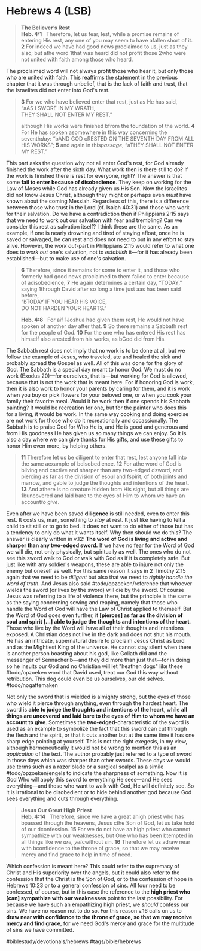 # Hebrews 4 (LSB)
> **The Believer’s Rest**  
> **Heb. 4:1**   Therefore, let us fear, lest, while a promise remains of entering His rest, any one of you may seem to have afallen short of it. **2** For indeed we have had good news proclaimed to us, just as they also; but athe word 1that was heard did not profit those 2who were not united with faith among those who heard.   

The proclaimed word will not always profit those who hear it, but only those who are united with faith. This reaffirms the statement in the previous chapter that it was through unbelief, that is the lack of faith and trust, that the Israelites did not enter into God's rest. 

> **3** For we who have believed enter that rest, just as He has said,   
> 	“aAS I SWORE IN MY WRATH,   
> 	THEY SHALL NOT ENTER MY REST,”   
>   
>  although His works were finished bfrom the foundation of the world. **4** For He has spoken asomewhere in this way concerning the seventh*day*: “bAND GOD cRESTED ON THE SEVENTH DAY FROM ALL HIS WORKS”; **5** and again in this*passage*, “aTHEY SHALL NOT ENTER MY REST.”   

This part asks the question why not all enter God's rest, for God already finished the work after the sixth day. What work then is there still to do? If the work is finished there is rest for everyone, right? The answer is that some **fail to enter because of disobedience**. They keep on working for the Law of Moses while God has already given us His Son. Now the Israelites did not know Jesus Christ, although they might or perhaps even *must* have known about the coming Messiah. Regardless of this, there is a difference between those who trust in the Lord (cf. Isaiah 40:31)  and those who work for their salvation. 
Do we have a contradiction then if Philippians 2:15 says that we need to work out our salvation with fear and trembling? Can we consider this rest as salvation itself? I think these are the same. As an example, if one is nearly drowning and tired of staying afloat, once he is saved or salvaged, he can rest and does not need to put in any effort to stay alive. However, the *work out*-part in Philippians 2:15 would refer to what one does to *work out* one's salvation, not to *establish* it—for it has already been established—but to make use of one's salvation. 

> **6** Therefore, since it remains for some to enter it, and those who formerly had good news proclaimed to them failed to enter because of adisobedience, **7** He again determines a certain day, “TODAY,” saying 1through David after so long a time just aas has been said before,   
> 	“bTODAY IF YOU HEAR HIS VOICE,   
> 	DO NOT HARDEN YOUR HEARTS.”  
>   
> **Heb. 4:8**   For aif 1Joshua had given them rest, He would not have spoken of another day after that. **9** So there remains a Sabbath rest for the people of God. **10** For the one who has entered His rest has himself also arested from his works, as bGod did from His.   

The Sabbath rest does not imply that no work is to be done at all, but we follow the example of Jesus, who traveled, ate and healed the sick and probably spread the Gospel as well. All of this was done for the glory of God. The Sabbath is a special day meant to honor God. We must do no work (Exodus 20)—for ourselves, that is—but working for God is allowed, because that is not the work that is meant here. For if honoring God is work, then it is also work to honor your parents by caring for them, and it is work when you buy or pick flowers for your beloved one, or when you cook your family their favorite meal. 
Would it be work then if one spends his Sabbath painting? It would be recreation for one, but for the painter who does this for a living, it would be work. In the same way cooking and doing exercise are not work for those who do it recreationally and occassionally. The Sabbath is to praise God for Who He is, and He is good and generous and from His goodness He has given us so many things we can enjoy. So it is also a day where we can give thanks for His gifts, and use these gifts to honor Him even more, by helping others.

> **11** Therefore let us be diligent to enter that rest, lest anyone fall into the same aexample of bdisobedience. **12** For athe word of God is bliving and cactive and sharper than any two-edged dsword, and piercing as far as the division of esoul and fspirit, of both joints and marrow, and gable to judge the thoughts and intentions of the heart. **13** And athere is no creature hidden from His sight, but all things are 1buncovered and laid bare to the eyes of Him to whom we have an account*to give*.  

Even after we have been saved **diligence** is still needed, even to enter this rest. It costs us, man, something to *stay* at rest. It just like having to tell a child to sit still or to go to bed. It does not want to do either of those but has a tendency to only do what it wants itself. 
Why then should we do this? The answer is clearly written in v.12: **The word of God is living and active and sharper than any two-edged sword.** If we have no fear for the Word of God we will die, not only physically, but spiritually as well. The ones who do not see this sword walk to God or walk with God as if it is completely safe. But just like with any soldier's weapons, these are able to injure not only the enemy but oneself as well. 
For this same reason it says in 2 Timothy 2:15 again that we need to be *diligent* but also that we need to *rightly handle the word of truth*. And Jesus also said #todo/opzoeken/reference that whoever wields the sword (or lives by the sword) will die by the sword. Of course Jesus was referring to a life of violence there, but the principle is the same as the saying concerning sowing and reaping, namely that those who handle the Word of God will have the Law of Christ applied to themself. 
But the Word of God goes even further, it **[pierces] as far as the division of soul and spirit [...] able to judge the thoughts and intentions of the heart**. Those who live by the Word will have all of their thoughts and intentions exposed. A Christian does not live in the dark and does not shut his mouth. He has an intricate, supernatural desire to proclaim Jesus Christ as Lord and as the Mightiest King of the universe. He cannot stay silent when there is another person boasting about his god, like Goliath did and the messenger of Sennacherib—and they did more than just that—for in doing so he insults our God and no Christian will let "heathen dogs" like these #todo/opzoeken word that David used, treat our God this way without retribution. 
This dog could even be us ourselves, our old selves. #todo/nogaftemaken 

Not only the sword that is wielded is almighty strong, but the eyes of those who wield it pierce through anything, even through the hardest heart. The sword is **able to judge the thoughts and intentions of the heart**, while **all things are uncovered and laid bare to the eyes of Him to whom we have an account to give**. 
Sometimes the **two-edged**-characteristic of the sword is used as an example to symbolize the fact that this sword can cut through the flesh and the spirit, or that it cuts another but at the same time it has one sharp edge pointing at yourself. This is not the right exegesis, in my view, although hermeneutically it would not be wrong to mention this as an *application* of the text. The author probably just referred to a type of sword in those days which was sharper than other swords. These days we would use terms such as a razor blade or a surgical scalpel as a simile #todo/opzoeken/engels to indicate the sharpness of something. 
Now it is God Who will apply this sword to everything He sees—and He sees everything—and those who want to walk with God, He will definitely see. So it is irrational to be disobedient or to hide behind another god because God sees everything and cuts through everything. 

> **Jesus Our Great High Priest**  
> **Heb. 4:14**   Therefore, since we have a great ahigh priest who has bpassed through the heavens, Jesus cthe Son of God, let us take hold of our dconfession. **15** For we do not have aa high priest who cannot sympathize with our weaknesses, but One who has been btempted in all things like *we are, yet*cwithout sin. **16** Therefore let us adraw near with bconfidence to the throne of grace, so that we may receive mercy and find grace to help in time of need.  

Which confession is meant here? This could refer to the supremacy of Christ and His superiority over the angels, but it could also refer to the confession that the Christ is the Son of God, or to the confession of hope in Hebrews 10:23 or to a general confession of sins. All four need to be confessed, of course, but in this case the reference to the **high priest who [can] sympathize with our weaknesses** point to the last possibility. For because we have such an empathizing high priest, we *should* confess our sins. We have no reason not to do so. For this reason v.16 calls on us to **draw near with confidence to the throne of grace, so that we may receive mercy and find grace**, for we need God's mercy and grace for the multitude of sins we have committed. 

#biblestudy/devotionals/hebrews #tags/bible/hebrews
